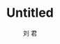 ---
layout: artwork
categories: artwork
author: 刘 君
title: Untitled
caption: ～
image: /assets/images/artwork/painting013.jpg
thumb: /assets/images/artwork/thumbs/painting013.jpg
order: 213
---